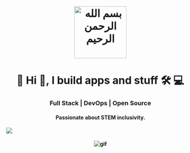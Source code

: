 <h1 align="center"><img src="https://i.pinimg.com/736x/c6/05/20/c60520f555c5410082c6d962c04a3091.jpg" alt="بسم الله الرحمن الرحيم " width="140" height="140"/></h1> 
<h1 align="center">🌴 Hi 👋, I build apps and stuff 🛠️ 💻</h1> 
<h3 align="center">Full Stack | DevOps | Open Source</h3> 
<h4 align="center">Passionate about STEM inclusivity.</h4> 
<p align="left"> 
<img src="https://komarev.com/ghpvc/?username=CodeKhayr&label=Profile%20views&color=0e75b6&style=flat" /> 
</p>
<h4 align="center"><img src="https://c.tenor.com/saZMskANYroAAAAC/notebook-pc.gif" alt="gif" /></h4>
